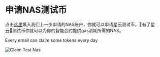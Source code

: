 # 申请NAS测试币

点击[这里](https://testnet.nebulas.io/claim)填入我们上一步申请的NAS账户，你就可以申请星云测试币，有了星云测试币你就可以为你的智能合约提供gas消耗所需的NAS。

Every email can claim some tokens every day

![Claim Test Nas](https://github.com/dreamflyfengzi/nebulasdapp/tree/175c8feafcd8552d0fa6b0d97f834ec8c10902b3/tutorials/resources/claim-test-nas.png)

